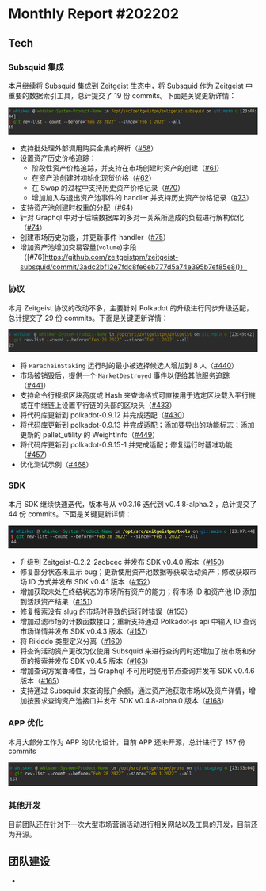 # Monthly Report #202202
## Tech
### Subsquid 集成

本月继续将 Subsquid 集成到 Zeitgeist 生态中，将 Subsquid 作为 Zeitgeist 中重要的数据索引工具，总计提交了 19 份 commits。下面是关键更新详情：

![](../img/image-20220306234904840.png)

- 支持批处理外部调用购买全集的解析（[#58](https://github.com/zeitgeistpm/zeitgeist-subsquid/commit/6ad6cf11b5eba6b6c5348830173a8c1834715cfb?diff=split)）
- 设置资产历史价格追踪：
  - 阶段性资产价格追踪，并支持在市场创建时资产的创建（[#61](https://github.com/zeitgeistpm/zeitgeist-subsquid/commit/b6cd929e49b6e9e6f1f32b9174f023cfe9398e01)）
  - 在资产池创建时初始化现货价格（[#62](https://github.com/zeitgeistpm/zeitgeist-subsquid/commit/4687ce1aa8a3f113c5572994d909ca16e22eebc9)）
  - 在 Swap 的过程中支持历史资产价格记录（[#70](https://github.com/zeitgeistpm/zeitgeist-subsquid/commit/ea40d14936e6ba1ef79623cd1a0505d3a60fdb68)）
  - 增加加入与退出资产池事件的 handler 并支持历史资产价格记录（[#73](https://github.com/zeitgeistpm/zeitgeist-subsquid/commit/6c7acc17394523819d8d6655eee36badffc18ed4)）
- 支持资产池创建时权重的分配（[#64](https://github.com/zeitgeistpm/zeitgeist-subsquid/commit/0bd6cc557ef597ebb95d15c0997e349b3934d390)）
- 针对 Graphql 中对于后端数据库的多对一关系所造成的负载进行解构优化（[#74](https://github.com/zeitgeistpm/zeitgeist-subsquid/commit/d9de28acb82064ca906152eabd6c2e5df217720a)）
- 创建市场历史功能，并更新事件 handler（[#75](https://github.com/zeitgeistpm/zeitgeist-subsquid/commit/f4ce1a8ed98b97c527065f79325d490ebab252d8)）
- 增加资产池增加交易容量(`volume`)字段（[#76]https://github.com/zeitgeistpm/zeitgeist-subsquid/commit/3adc2bf12e7fdc8fe6eb777d5a74e395b7ef85e8()）

### 协议

本月 Zeitgeist 协议的改动不多，主要针对 Polkadot 的升级进行同步升级适配，总计提交了 29 份 commits。下面是关键更新详情：

![](../img/image-20220306234958774.png)

- 将 `ParachainStaking` 运行时的最小被选择候选人增加到 8 人（[#440](https://github.com/zeitgeistpm/zeitgeist/commit/6024c1c5937503fa98d2b0bb3e2994819e9acdc4)）
- 市场被销毁后，提供一个 `MarketDestroyed` 事件以便给其他服务追踪（[#441](https://github.com/zeitgeistpm/zeitgeist/commit/5f0b7f5023a7603896309b3f33b185ca5862d688)）
- 支持命令行根据区块高度或 Hash 来查询格式可直接用于选定区块载入平行链或在中继链上设置平行链的头部的区块头（[#433](https://github.com/zeitgeistpm/zeitgeist/commit/31e519187e0aad2f2c1c4afabaa4dc7c792844a8)）
- 将代码库更新到 polkadot-0.9.12 并完成适配（[#430](https://github.com/zeitgeistpm/zeitgeist/commit/589f23f0c13bc94c2a3dc744d08d05996ff5310d)）
- 将代码库更新到 polkadot-0.9.13 并完成适配；添加要导出的功能标志；添加更新的 pallet_utility 的 WeightInfo（[#449](https://github.com/zeitgeistpm/zeitgeist/commit/1a57c861ed17af6eaabe881e90324934a2a1458b)）
- 将代码库更新到 polkadot-0.9.15-1 并完成适配；修复运行时基准功能（[#457](https://github.com/zeitgeistpm/zeitgeist/commit/dc5cc9fd6db29d484221da2efa0599888227f525)）
- 优化测试示例（[#468](https://github.com/zeitgeistpm/zeitgeist/commit/314b8579d9187d70b746b5ca148b0c509b1ea61d)）

### SDK

本月 SDK 继续快速迭代，版本号从 v0.3.16 迭代到 v0.4.8-alpha.2 ，总计提交了 44 份 commits。下面是关键更新详情：

![](../img/image-20220306230840829.png)

- 升级到 Zeitgeist-0.2.2-2acbcec 并发布 SDK v0.4.0 版本（[#150](https://github.com/zeitgeistpm/tools/commit/93629aa7e5e2b1f1aaa8412c2ceba1dfa16e6242)）
- 修复部分状态未显示 bug；更新使用资产池数据等获取活动资产；修改获取市场 ID 方式并发布 SDK v0.4.1 版本（[#152](https://github.com/zeitgeistpm/tools/commit/e8daa01bfce61572013313ca3277a6f4f7b690ed)）
- 增加获取未处在终结状态的市场所有资产的能力；将市场 ID 和资产池 ID 添加到活跃资产结果（[#151](https://github.com/zeitgeistpm/tools/commit/39bf83cb5ee208aab1095fd905bbf9d60b0bc4df)）
- 修复搜索没有 slug 的市场时导致的运行时错误（[#153](https://github.com/zeitgeistpm/tools/commit/06d92ad4457ab593bd677dafb7f0c111a3946fd9)）
- 增加过滤市场的计数函数接口；重新支持通过 Polkadot-js api 中输入 ID 查询市场详情并发布 SDK v0.4.3 版本（[#157](https://github.com/zeitgeistpm/tools/commit/6b5fdeeb8a0b93dfac3690ebf41989f5ee1a485c)）
- 将 Rikiddo 类型定义分离（[#160](https://github.com/zeitgeistpm/tools/commit/157ec00bc354a95fb42e415702cb030a320ba0dc)）
- 将查询活动资产更改为仅使用 Subsquid 来进行查询同时还增加了按市场和分页的搜索并发布 SDK v0.4.5 版本（[#163](https://github.com/zeitgeistpm/tools/commit/38625422787d8cf39545423b61fef28a9782c8f4)）
- 增加查询方案鲁棒性，当 Graphql 不可用时使用节点查询并发布 SDK v0.4.6 版本（[#165](https://github.com/zeitgeistpm/tools/commit/21f389ded54e0b5bddd051382cdd40b9017da400)）
- 支持通过 Subsquid 来查询账户余额，通过资产池获取市场以及资产详情，增加按要求查询资产池接口并发布 SDK v0.4.8-alpha.0 版本（[#168](https://github.com/zeitgeistpm/tools/commit/2017b7160edc69a91aee7fa4cfd69a72d37c62a0)）

### APP 优化

本月大部分工作为 APP 的优化设计，目前 APP 还未开源，总计进行了 157 份 commits

![](../img/image-20220306235450433.png)

### 其他开发

目前团队还在针对下一次大型市场营销活动进行相关网站以及工具的开发，目前还为开源。

## 团队建设

- 
